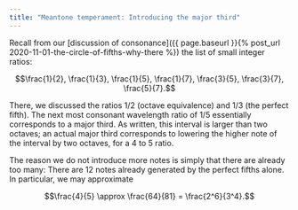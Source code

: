 ```yaml
---
title: "Meantone temperament: Introducing the major third"
---
```


Recall from our [discussion of consonance]({{ page.baseurl }}{% post_url 2020-11-01-the-circle-of-fifths-why-there %}) the list of small integer ratios:

$$\frac{1}{2}, \frac{1}{3}, \frac{1}{5}, \frac{1}{7}, \frac{3}{5}, \frac{3}{7}, \frac{5}{7}.$$

There, we discussed the ratios 1/2 (octave equivalence) and 1/3 (the perfect fifth). The next most consonant wavelength ratio of 1/5 essentially corresponds to a major third. As written, this interval is larger than two octaves; an actual major third corresponds to lowering the higher note of the interval by two octaves, for a 4 to 5 ratio.

The reason we do not introduce more notes is simply that there are already too many: There are 12 notes already generated by the perfect fifths alone. In particular, we may approximate

$$\frac{4}{5} \approx \frac{64}{81} = \frac{2^6}{3^4}.$$

